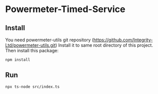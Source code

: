 # Powermeter-Timed-Service 

## Install
You need powermeter-utils git repository (https://github.com/Integrity-Ltd/powermeter-utils.git)
Install it to same root directory of this project.
Then install this package:
```
npm install
```

## Run
```
npx ts-node src/index.ts
```